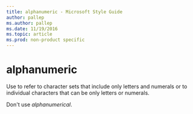 ```yaml
---
title: alphanumeric - Microsoft Style Guide
author: pallep
ms.author: pallep
ms.date: 11/19/2016
ms.topic: article
ms.prod: non-product specific
---
```


# alphanumeric

Use
to refer to character sets that include only letters and numerals or to
individual characters that can be only letters or numerals.

Don't use *alphanumerical*.
